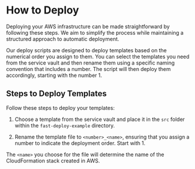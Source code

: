 # How to Deploy

Deploying your AWS infrastructure can be made straightforward by following these steps. We aim to simplify the process while maintaining a structured approach to automatic deployment.

Our deploy scripts are designed to deploy templates based on the numerical order you assign to them. You can select the templates you need from the service vault and then rename them using a specific naming convention that includes a number. The script will then deploy them accordingly, starting with the number 1.

## Steps to Deploy Templates

Follow these steps to deploy your templates:

1. Choose a template from the service vault and place it in the `src` folder within the `fast-deploy-example` directory.

2. Rename the template file to `<number>_<name>`, ensuring that you assign a number to indicate the deployment order. Start with 1.

The `<name>` you choose for the file will determine the name of the CloudFormation stack created in AWS.
